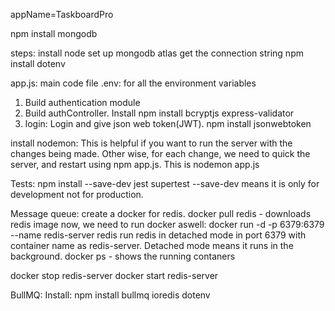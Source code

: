 appName=TaskboardPro

npm install mongodb

steps:
install node
set up mongodb atlas
get the connection string
npm install dotenv

app.js: main code file
.env: for all the environment variables


1. Build authentication module
2. Build authController. 
Install npm install bcryptjs express-validator
3. login: Login and give json web token(JWT).
npm install jsonwebtoken


install nodemon: This is helpful if you want to run the server with the changes being made. Other wise, for each change, we need to quick the server, and restart using npm app.js. This is nodemon app.js


Tests:
 npm install --save-dev jest supertest
 --save-dev means it is only for development not for production.

 Message queue:
 create a docker for redis.
 docker pull redis - downloads redis image
 now, we need to run docker aswell:
 docker run -d -p 6379:6379 --name redis-server redis
run redis in detached mode in port 6379 with container name as redis-server.
Detached mode means it runs in the background.
docker ps - shows the running contaners

docker stop redis-server
docker start redis-server

BullMQ: Install: npm install bullmq ioredis dotenv
